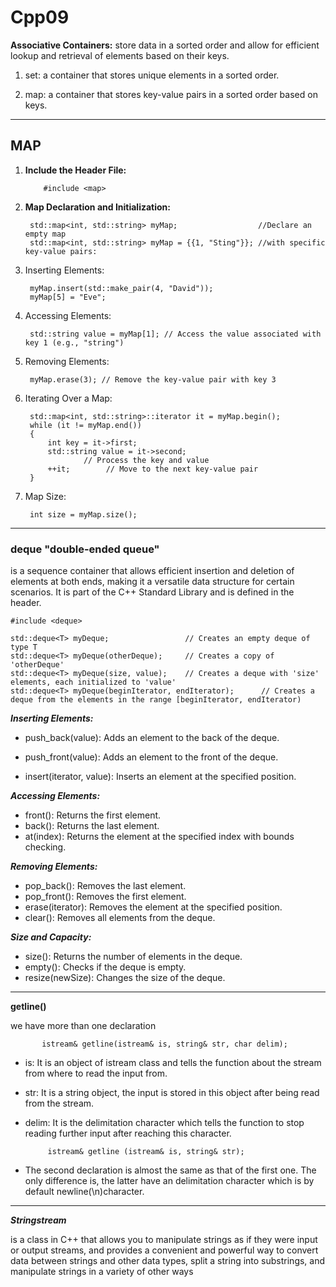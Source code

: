 # Cpp09

**Associative Containers:** store data in a sorted order and allow for efficient lookup and retrieval of elements based on their keys.

1. set: a container that stores unique elements in a sorted order.

1. map: a container that stores key-value pairs in a sorted order based on keys.

________________
## MAP
1) **Include the Header File:**

           #include <map>
2) **Map Declaration and Initialization:**

        std::map<int, std::string> myMap;                  //Declare an empty map
        std::map<int, std::string> myMap = {{1, "Sting"}}; //with specific key-value pairs:
3) Inserting Elements:

        myMap.insert(std::make_pair(4, "David")); 
        myMap[5] = "Eve";
4) Accessing Elements:

        std::string value = myMap[1]; // Access the value associated with key 1 (e.g., "string")
5) Removing Elements:

        myMap.erase(3); // Remove the key-value pair with key 3
6) Iterating Over a Map:

        std::map<int, std::string>::iterator it = myMap.begin();
        while (it != myMap.end())
        {
            int key = it->first;
            std::string value = it->second;
                    // Process the key and value
            ++it;        // Move to the next key-value pair
        }

7) Map Size:

        int size = myMap.size();
__________________________________________________
### deque "double-ended queue"
is a sequence container that allows efficient insertion and deletion of elements at both ends, making it a versatile data structure for certain scenarios. It is part of the C++ Standard Library and is defined in the header.

    #include <deque>

    std::deque<T> myDeque;                 // Creates an empty deque of type T
    std::deque<T> myDeque(otherDeque);     // Creates a copy of 'otherDeque'
    std::deque<T> myDeque(size, value);    // Creates a deque with 'size' elements, each initialized to 'value'
    std::deque<T> myDeque(beginIterator, endIterator);      // Creates a deque from the elements in the range [beginIterator, endIterator)

***Inserting Elements:***

- push_back(value): Adds an element to the back of the deque.
* push_front(value): Adds an element to the front of the deque.
+ insert(iterator, value): Inserts an element at the specified position.

***Accessing Elements:***

- front(): Returns the first element.
- back(): Returns the last element.
- at(index): Returns the element at the specified index with bounds checking.

***Removing Elements:***

- pop_back(): Removes the last element.
- pop_front(): Removes the first element.
- erase(iterator): Removes the element at the specified position.
- clear(): Removes all elements from the deque.

***Size and Capacity:***

- size(): Returns the number of elements in the deque.
- empty(): Checks if the deque is empty.
- resize(newSize): Changes the size of the deque.
----------------------

**getline()**

we have more than one declaration
           
           istream& getline(istream& is, string& str, char delim);
- is: It is an object of istream class and tells the function about the stream from where to read the input from.
- str: It is a string object, the input is stored in this object after being read from the stream.
- delim: It is the delimitation character which tells the function to stop reading further input after reaching this character.

           istream& getline (istream& is, string& str);
- The second declaration is almost the same as that of the first one. The only difference is, the latter have an delimitation character which is by default newline(\n)character.

-------------------------------------

***Stringstream***

is a class in C++ that allows you to manipulate strings as if they were input or output streams, and provides a convenient and powerful way to convert data between strings and other data types, split a string into substrings, and manipulate strings in a variety of other ways
